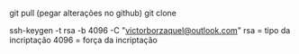 git pull (pegar alterações no github)
git clone


<!-- Criar SSH -->
ssh-keygen -t rsa -b 4096 -C "victorborzaquel@outlook.com"
rsa = tipo da incriptação
4096 = força da incriptação